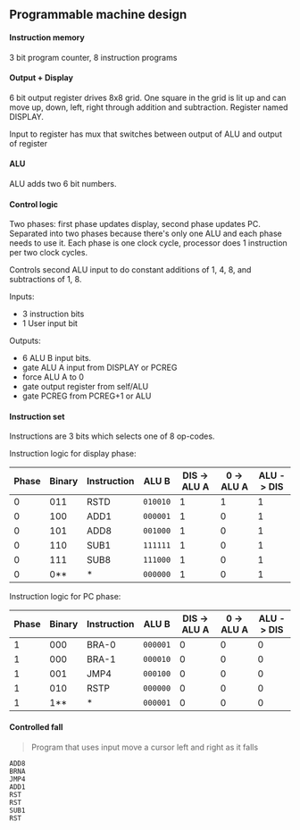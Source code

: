 ## Programmable machine design

#### Instruction memory
3 bit program counter, 8 instruction programs

#### Output + Display
6 bit output register drives 8x8 grid. One square in the grid is lit up and can move up, down, left, right through addition and subtraction. Register named DISPLAY.

Input to register has mux that switches between output of ALU and output of register

#### ALU
ALU adds two 6 bit numbers.

#### Control logic
Two phases: first phase updates display, second phase updates PC. Separated into two phases because there's only one ALU and each phase needs to use it. Each phase is one clock cycle, processor does 1 instruction per two clock cycles.

Controls second ALU input to do constant additions of 1, 4, 8, and subtractions of 1, 8. 

Inputs:

- 3 instruction bits
- 1 User input bit

Outputs: 
- 6 ALU B input bits.
- gate ALU A input from DISPLAY or PCREG
- force ALU A to 0
- gate output register from self/ALU
- gate PCREG from PCREG+1 or ALU


#### Instruction set
Instructions are 3 bits which selects one of 8 op-codes.

Instruction logic for display phase:

| Phase | Binary | Instruction | ALU B        | DIS -> ALU A | 0 -> ALU A | ALU -> DIS |
| ----- | ------ | ----------- | ------------ | ------------ | ---------- | ---------- |
| 0     | 011    | RSTD        | ```010010``` | 1            | 1          | 1          |
| 0     | 100    | ADD1        | ```000001``` | 1            | 0          | 1          |
| 0     | 101    | ADD8        | ```001000``` | 1            | 0          | 1          |
| 0     | 110    | SUB1        | ```111111``` | 1            | 0          | 1          |
| 0     | 111    | SUB8        | ```111000``` | 1            | 0          | 1          |
| 0     | 0**    | *           | ```000000``` | 1            | 0          | 1          |

Instruction logic for PC phase:

| Phase | Binary | Instruction | ALU B        | DIS -> ALU A | 0 -> ALU A | ALU -> DIS |
| ----- | ------ | ----------- | ------------ | ------------ | ---------- | ---------- |
| 1     | 000    | BRA-0       | ```000001``` | 0            | 0          | 0          |
| 1     | 000    | BRA-1       | ```000010``` | 0            | 0          | 0          |
| 1     | 001    | JMP4        | ```000100``` | 0            | 0          | 0          |
| 1     | 010    | RSTP        | ```000000``` | 0            | 0          | 0          |
| 1     | 1**    | *           | ```000001``` | 0            | 0          | 0          |

#### Controlled fall
> Program that uses input move a cursor left and right as it falls

```
ADD8
BRNA
JMP4
ADD1
RST
RST
SUB1
RST
```

